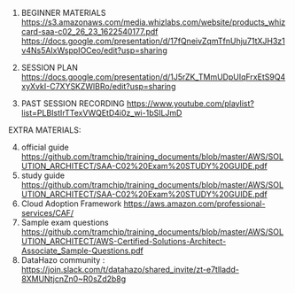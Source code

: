 1. BEGINNER MATERIALS
https://s3.amazonaws.com/media.whizlabs.com/website/products_whizcard-saa-c02_26_23_1622540177.pdf
https://docs.google.com/presentation/d/17fQneivZqmTfnUhju71tXJH3z1v4Ns5AIxWsppIOCeo/edit?usp=sharing

2. SESSION PLAN
https://docs.google.com/presentation/d/1J5rZK_TMmUDpUIqFrxEtS9Q4xyXvkI-C7XYSKZWlBRo/edit?usp=sharing

3. PAST SESSION RECORDING
https://www.youtube.com/playlist?list=PLBIstIrTTexVWQEtD4i0z_wi-1bSILJmD

EXTRA MATERIALS:
      
4. official guide https://github.com/tramchip/training_documents/blob/master/AWS/SOLUTION_ARCHITECT/SAA-C02%20Exam%20STUDY%20GUIDE.pdf
5. study guide https://github.com/tramchip/training_documents/blob/master/AWS/SOLUTION_ARCHITECT/SAA-C02%20Exam%20STUDY%20GUIDE.pdf
6. Cloud Adoption Framework https://aws.amazon.com/professional-services/CAF/
7. Sample exam questions https://github.com/tramchip/training_documents/blob/master/AWS/SOLUTION_ARCHITECT/AWS-Certified-Solutions-Architect-Associate_Sample-Questions.pdf
8. DataHazo community : https://join.slack.com/t/datahazo/shared_invite/zt-e7tlladd-8XMUNtjcnZn0~R0sZd2b8g

